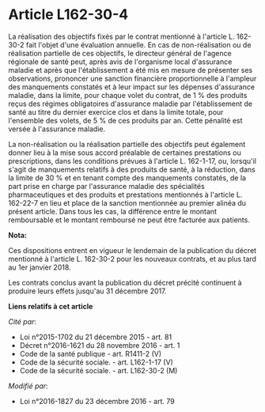 # Article L162-30-4

La réalisation des objectifs fixés par le contrat mentionné à l'article L. 162-30-2 fait l'objet d'une évaluation annuelle.
En cas de non-réalisation ou de réalisation partielle de ces objectifs, le directeur général de l'agence régionale de santé
peut, après avis de l'organisme local d'assurance maladie et après que l'établissement a été mis en mesure de présenter ses
observations, prononcer une sanction financière proportionnelle à l'ampleur des manquements constatés et à leur impact sur
les dépenses d'assurance maladie, dans la limite, pour chaque volet du contrat, de 1 % des produits reçus des régimes
obligatoires d'assurance maladie par l'établissement de santé au titre du dernier exercice clos et dans la limite totale,
pour l'ensemble des volets, de 5 % de ces produits par an. Cette pénalité est versée à l'assurance maladie.

La non-réalisation ou la réalisation partielle des objectifs peut également donner lieu à la mise sous accord préalable de
certaines prestations ou prescriptions, dans les conditions prévues à l'article L. 162-1-17, ou, lorsqu'il s'agit de
manquements relatifs à des produits de santé, à la réduction, dans la limite de 30 % et en tenant compte des manquements
constatés, de la part prise en charge par l'assurance maladie des spécialités pharmaceutiques et des produits et prestations
mentionnés à l'article L. 162-22-7 en lieu et place de la sanction mentionnée au premier alinéa du présent article. Dans tous
les cas, la différence entre le montant remboursable et le montant remboursé ne peut être facturée aux patients.

**Nota:**

Ces dispositions entrent en vigueur le lendemain de la publication du décret mentionné à l'article L. 162-30-2 pour les
nouveaux contrats, et au plus tard au 1er janvier 2018. 

Les contrats conclus avant la publication du décret précité continuent à produire leurs effets jusqu'au 31 décembre 2017.

**Liens relatifs à cet article**

_Cité par_:

  - Loi n°2015-1702 du 21 décembre 2015 - art. 81
  - Décret n°2016-1621 du 28 novembre 2016 - art. 1
  - Code de la santé publique - art. R1411-2 (V)
  - Code de la sécurité sociale. - art. L162-1-17 (V)
  - Code de la sécurité sociale. - art. L162-30-2 (M)

_Modifié par_:

  - Loi n°2016-1827 du 23 décembre 2016 - art. 79
